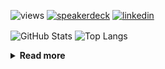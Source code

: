![views](https://komarev.com/ghpvc/?username=chck&color=blueviolet)
[![speakerdeck](https://img.shields.io/badge/Speaker_Deck-chck-8a2be2?style=flat-square&logo=speaker-deck)](https://speakerdeck.com/chck)
[![linkedin](https://img.shields.io/badge/LinkedIn-chck-8a2be2?style=flat-square&logo=linkedin)](https://www.linkedin.com/in/chck/)

<p align="left"> 
  <img alt="GitHub Stats" align="center" height="150" src="https://github-readme-stats-nine-umber-51.vercel.app/api?username=chck&count_private=true&show_icons=true&hide_title=true&theme=buefy" />
  <img alt="Top Langs" align="center" height="150" src="https://github-readme-stats-nine-umber-51.vercel.app/api/top-langs/?username=chck&layout=compact&count_private=true&show_icons=true&hide_title=true&theme=buefy" />
</p>

<details>
  <summary><b>Read more</b></summary>
  <br>

  <!--START_SECTION:waka-->
**🐱 My GitHub Data** 

> 📦 113.2 kB Used in GitHub's Storage 
 > 
> 🏆 571 Contributions in the Year 2024
 > 
> 💼 Opted to Hire
 > 
> 📜 133 Public Repositories 
 > 
> 🔑 24 Private Repositories 
 > 
**I'm a Night 🦉** 

```text
🌞 Morning                944 commits         ███░░░░░░░░░░░░░░░░░░░░░░   13.69 % 
🌆 Daytime                2194 commits        ████████░░░░░░░░░░░░░░░░░   31.81 % 
🌃 Evening                2005 commits        ███████░░░░░░░░░░░░░░░░░░   29.07 % 
🌙 Night                  1755 commits        ██████░░░░░░░░░░░░░░░░░░░   25.44 % 
```
📅 **I'm Most Productive on Thursday** 

```text
Monday                   1349 commits        █████░░░░░░░░░░░░░░░░░░░░   19.56 % 
Tuesday                  1084 commits        ████░░░░░░░░░░░░░░░░░░░░░   15.71 % 
Wednesday                1140 commits        ████░░░░░░░░░░░░░░░░░░░░░   16.53 % 
Thursday                 1634 commits        ██████░░░░░░░░░░░░░░░░░░░   23.69 % 
Friday                   692 commits         ███░░░░░░░░░░░░░░░░░░░░░░   10.03 % 
Saturday                 416 commits         ██░░░░░░░░░░░░░░░░░░░░░░░   06.03 % 
Sunday                   583 commits         ██░░░░░░░░░░░░░░░░░░░░░░░   08.45 % 
```


📊 **This Week I Spent My Time On** 

```text
💬 Programming Languages: 
JSON                     1 hr 7 mins         ████████░░░░░░░░░░░░░░░░░   31.96 % 
Git                      40 mins             █████░░░░░░░░░░░░░░░░░░░░   19.08 % 
Markdown                 25 mins             ███░░░░░░░░░░░░░░░░░░░░░░   11.96 % 
TOML                     19 mins             ██░░░░░░░░░░░░░░░░░░░░░░░   09.06 % 
TypeScript               15 mins             ██░░░░░░░░░░░░░░░░░░░░░░░   07.45 % 

🔥 Editors: 
Neovim                   3 hrs 30 mins       █████████████████████████   100.00 % 
```

**I Mostly Code in Python** 

```text
Python                   45 repos            ████████░░░░░░░░░░░░░░░░░   33.83 % 
Jupyter Notebook         19 repos            ████░░░░░░░░░░░░░░░░░░░░░   14.29 % 
Rust                     7 repos             █░░░░░░░░░░░░░░░░░░░░░░░░   05.26 % 
TypeScript               6 repos             █░░░░░░░░░░░░░░░░░░░░░░░░   04.51 % 
Astro                    1 repo              ░░░░░░░░░░░░░░░░░░░░░░░░░   00.75 % 
```



**Timeline**

![Lines of Code chart](https://raw.githubusercontent.com/chck/chck/main/assets/bar_graph.png)


 Last Updated on 2024-12-11 02:03 UTC
<!--END_SECTION:waka-->
</details>

